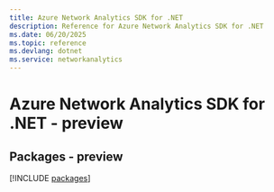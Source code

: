 ```yaml
---
title: Azure Network Analytics SDK for .NET
description: Reference for Azure Network Analytics SDK for .NET
ms.date: 06/20/2025
ms.topic: reference
ms.devlang: dotnet
ms.service: networkanalytics
---
```

# Azure Network Analytics SDK for .NET - preview
## Packages - preview
[!INCLUDE [packages](network-analytics-index.md)]